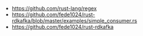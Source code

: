 - https://github.com/rust-lang/regex
- https://github.com/fede1024/rust-rdkafka/blob/master/examples/simple_consumer.rs
- https://github.com/fede1024/rust-rdkafka

